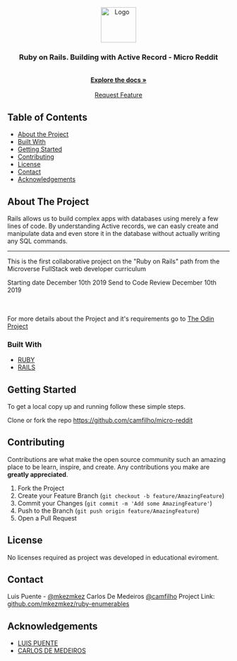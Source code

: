  <br>

<br />
<p align="center">
  <a href="https://github.com/camfilho/micro-reddit">
    <img src="https://github.com/mkezmkez/appleclone/raw/master/assets/microverse-logo.png" alt="Logo" width="80" height="80">
  </a>

  <h3 align="center">Ruby on Rails. Building with Active Record - Micro Reddit </h3>

  <p align="center">

<br>
  <a href="https://github.com/camfilho/micro-reddit"><strong>Explore the docs »</strong></a>
<br>
<br> 
  <!--  <a href="https://raw.githack.com/mkezmkez/bootstrap/boot/index.html">View Demo</a>
<br> 
-->
    <a href="https://github.com/camfilho/micro-reddit/issues">Request Feature</a>
  </p>




<!-- TABLE OF CONTENTS -->
## Table of Contents

* [About the Project](#about-the-project)
* [Built With](#built-with)
* [Getting Started](#getting-started)
* [Contributing](#contributing)
* [License](#license)
* [Contact](#contact)
* [Acknowledgements](#acknowledgements)



<!-- ABOUT THE PROJECT -->
## About The Project

Rails allows us to build complex apps with databases using merely a few lines of code. By understanding Active records, we can easly create and manipulate data and even store it in the database without actually writing any SQL commands.

----
This is the first collaborative project on the "Ruby on Rails" path from the Microverse FullStack web developer curriculum

Starting date December 10th 2019
Send to Code Review December 10th 2019


<br>
<br>
For more details about the Project and it's requirements go to <a href="https://www.theodinproject.com/courses/ruby-on-rails/lessons/building-with-active-record-ruby-on-rails"> The Odin Project</a>

### Built With

* [RUBY](https://ruby-doc.org/)
* [RAILS](https://rubyonrails.org/)

<!-- GETTING STARTED -->
## Getting Started

To get a local copy up and running follow these simple steps.

Clone or fork the repo <https://github.com/camfilho/micro-reddit>


<!-- CONTRIBUTING --> 
## Contributing

Contributions are what make the open source community such an amazing place to be learn, inspire, and create. Any contributions you make are **greatly appreciated**.

1. Fork the Project
2. Create your Feature Branch (`git checkout -b feature/AmazingFeature`)
3. Commit your Changes (`git commit -m 'Add some AmazingFeature'`)
4. Push to the Branch (`git push origin feature/AmazingFeature`)
5. Open a Pull Request



<!-- LICENSE -->
## License

No licenses required as project was developed in educational eviroment.


<!-- CONTACT -->
## Contact

Luis Puente - [@mkezmkez](https://twitter.com/mkezkmez)
Carlos De Medeiros [@camfilho](https://twitter.com/camfilho)
Project Link: [github.com/mkezmkez/ruby-enumerables](https://github.com/camfilho/micro-reddit)



<!-- ACKNOWLEDGEMENTS -->
## Acknowledgements

* [LUIS PUENTE](https://github.com/mkezmkez)
* [CARLOS DE MEDEIROS](https://github.com/camfilho)
